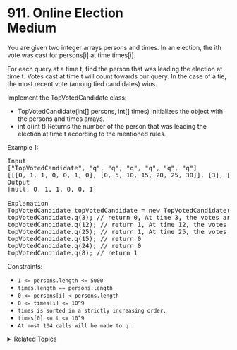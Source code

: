 # 911. Online Election<br> Medium

You are given two integer arrays persons and times. In an election, the ith vote was cast for persons[i] at time times[i].

For each query at a time t, find the person that was leading the election at time t. Votes cast at time t will count towards our query. In the case of a tie, the most recent vote (among tied candidates) wins.

Implement the TopVotedCandidate class:

- TopVotedCandidate(int[] persons, int[] times) Initializes the object with the persons and times arrays.
- int q(int t) Returns the number of the person that was leading the election at time t according to the mentioned rules.


Example 1:

<pre>
Input
["TopVotedCandidate", "q", "q", "q", "q", "q", "q"]
[[[0, 1, 1, 0, 0, 1, 0], [0, 5, 10, 15, 20, 25, 30]], [3], [12], [25], [15], [24], [8]]
Output
[null, 0, 1, 1, 0, 0, 1]

Explanation
TopVotedCandidate topVotedCandidate = new TopVotedCandidate([0, 1, 1, 0, 0, 1, 0], [0, 5, 10, 15, 20, 25, 30]);
topVotedCandidate.q(3); // return 0, At time 3, the votes are [0], and 0 is leading.
topVotedCandidate.q(12); // return 1, At time 12, the votes are [0,1,1], and 1 is leading.
topVotedCandidate.q(25); // return 1, At time 25, the votes are [0,1,1,0,0,1], and 1 is leading (as ties go to the most recent vote.)
topVotedCandidate.q(15); // return 0
topVotedCandidate.q(24); // return 0
topVotedCandidate.q(8); // return 1
</pre>

Constraints:

- `1 <= persons.length <= 5000`
- `times.length == persons.length`
- `0 <= persons[i] < persons.length`
- `0 <= times[i] <= 10^9`
- `times is sorted in a strictly increasing order.`
- `times[0] <= t <= 10^9`
- `At most 104 calls will be made to q.`

<details>

<summary> Related Topics </summary>

-   `Design`
-   `Binary Search`

</details>